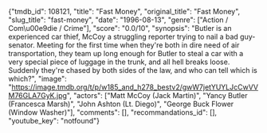 {"tmdb_id": 108121, "title": "Fast Money", "original_title": "Fast Money", "slug_title": "fast-money", "date": "1996-08-13", "genre": ["Action / Com\u00e9die / Crime"], "score": "0.0/10", "synopsis": "Butler is an experienced car thief, McCoy a struggling reporter trying to nail a bad guy-senator. Meeting for the first time when they're both in dire need of air transportation, they team up long enough for Butler to steal a car with a very special piece of luggage in the trunk, and all hell breaks loose. Suddenly they're chased by both sides of the law, and who can tell which is which?", "image": "https://image.tmdb.org/t/p/w185_and_h278_bestv2/gwW7jetYUYLJcCwVVM76GLA7GyK.jpg", "actors": ["Matt McCoy (Jack Martin)", "Yancy Butler (Francesca Marsh)", "John Ashton (Lt. Diego)", "George Buck Flower (Window Washer)"], "comments": [], "recommandations_id": [], "youtube_key": "notfound"}